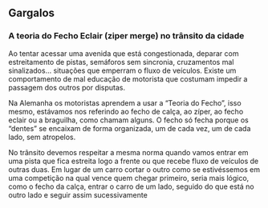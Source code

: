## Gargalos

### A teoria do Fecho Eclair (ziper merge) no trânsito da cidade

Ao tentar acessar uma avenida que está congestionada, deparar com estreitamento de pistas, semáforos sem sincronia, cruzamentos mal sinalizados... situações que emperram o fluxo de veículos. Existe um comportamento de mal educação de motorista que costumam impedir a passagem dos outros por disputas.

Na Alemanha os motoristas aprendem a usar a “Teoria do Fecho”, isso mesmo, estávamos nos referindo ao fecho de calça, ao zíper, ao fecho eclair ou a braguilha, como chamam alguns. O fecho só fecha porque os “dentes” se encaixam de forma organizada, um de cada vez, um de cada lado, sem atropelos.

No trânsito devemos respeitar a mesma norma quando vamos entrar em uma pista que fica estreita logo a frente ou que recebe fluxo de veículos de outras duas. Em lugar de um carro cortar o outro como se estivéssemos em uma competição na qual vence quem chegar primeiro, seria mais lógico, como o fecho da calça, entrar o carro de um lado, seguido do que está no outro lado e seguir assim sucessivamente
